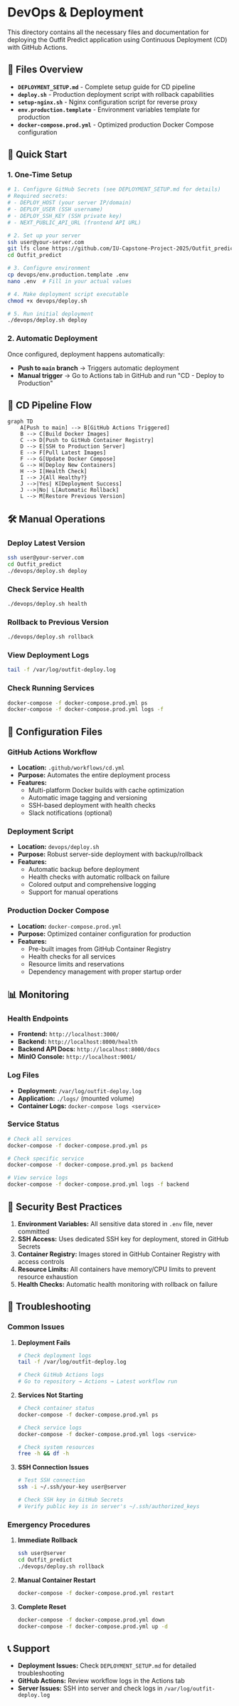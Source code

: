 # DevOps & Deployment

This directory contains all the necessary files and documentation for deploying the Outfit Predict application using Continuous Deployment (CD) with GitHub Actions.

## 📁 Files Overview

- **`DEPLOYMENT_SETUP.md`** - Complete setup guide for CD pipeline
- **`deploy.sh`** - Production deployment script with rollback capabilities
- **`setup-nginx.sh`** - Nginx configuration script for reverse proxy
- **`env.production.template`** - Environment variables template for production
- **`docker-compose.prod.yml`** - Optimized production Docker Compose configuration

## 🚀 Quick Start

### 1. One-Time Setup

```bash
# 1. Configure GitHub Secrets (see DEPLOYMENT_SETUP.md for details)
# Required secrets:
# - DEPLOY_HOST (your server IP/domain)
# - DEPLOY_USER (SSH username)
# - DEPLOY_SSH_KEY (SSH private key)
# - NEXT_PUBLIC_API_URL (frontend API URL)

# 2. Set up your server
ssh user@your-server.com
git lfs clone https://github.com/IU-Capstone-Project-2025/Outfit_predict.git
cd Outfit_predict

# 3. Configure environment
cp devops/env.production.template .env
nano .env  # Fill in your actual values

# 4. Make deployment script executable
chmod +x devops/deploy.sh

# 5. Run initial deployment
./devops/deploy.sh deploy
```

### 2. Automatic Deployment

Once configured, deployment happens automatically:

- **Push to `main` branch** → Triggers automatic deployment
- **Manual trigger** → Go to Actions tab in GitHub and run "CD - Deploy to Production"

## 🔄 CD Pipeline Flow

```mermaid
graph TD
    A[Push to main] --> B[GitHub Actions Triggered]
    B --> C[Build Docker Images]
    C --> D[Push to GitHub Container Registry]
    D --> E[SSH to Production Server]
    E --> F[Pull Latest Images]
    F --> G[Update Docker Compose]
    G --> H[Deploy New Containers]
    H --> I[Health Check]
    I --> J{All Healthy?}
    J -->|Yes| K[Deployment Success]
    J -->|No| L[Automatic Rollback]
    L --> M[Restore Previous Version]
```

## 🛠️ Manual Operations

### Deploy Latest Version
```bash
ssh user@your-server.com
cd Outfit_predict
./devops/deploy.sh deploy
```

### Check Service Health
```bash
./devops/deploy.sh health
```

### Rollback to Previous Version
```bash
./devops/deploy.sh rollback
```

### View Deployment Logs
```bash
tail -f /var/log/outfit-deploy.log
```

### Check Running Services
```bash
docker-compose -f docker-compose.prod.yml ps
docker-compose -f docker-compose.prod.yml logs -f
```

## 🔧 Configuration Files

### GitHub Actions Workflow
- **Location:** `.github/workflows/cd.yml`
- **Purpose:** Automates the entire deployment process
- **Features:**
  - Multi-platform Docker builds with cache optimization
  - Automatic image tagging and versioning
  - SSH-based deployment with health checks
  - Slack notifications (optional)

### Deployment Script
- **Location:** `devops/deploy.sh`
- **Purpose:** Robust server-side deployment with backup/rollback
- **Features:**
  - Automatic backup before deployment
  - Health checks with automatic rollback on failure
  - Colored output and comprehensive logging
  - Support for manual operations

### Production Docker Compose
- **Location:** `docker-compose.prod.yml`
- **Purpose:** Optimized container configuration for production
- **Features:**
  - Pre-built images from GitHub Container Registry
  - Health checks for all services
  - Resource limits and reservations
  - Dependency management with proper startup order

## 📊 Monitoring

### Health Endpoints
- **Frontend:** `http://localhost:3000/`
- **Backend:** `http://localhost:8000/health`
- **Backend API Docs:** `http://localhost:8000/docs`
- **MinIO Console:** `http://localhost:9001/`

### Log Files
- **Deployment:** `/var/log/outfit-deploy.log`
- **Application:** `./logs/` (mounted volume)
- **Container Logs:** `docker-compose logs <service>`

### Service Status
```bash
# Check all services
docker-compose -f docker-compose.prod.yml ps

# Check specific service
docker-compose -f docker-compose.prod.yml ps backend

# View service logs
docker-compose -f docker-compose.prod.yml logs -f backend
```

## 🔐 Security Best Practices

1. **Environment Variables:** All sensitive data stored in `.env` file, never committed
2. **SSH Access:** Uses dedicated SSH key for deployment, stored in GitHub Secrets
3. **Container Registry:** Images stored in GitHub Container Registry with access controls
4. **Resource Limits:** All containers have memory/CPU limits to prevent resource exhaustion
5. **Health Checks:** Automatic health monitoring with rollback on failure

## 🐛 Troubleshooting

### Common Issues

1. **Deployment Fails**
   ```bash
   # Check deployment logs
   tail -f /var/log/outfit-deploy.log

   # Check GitHub Actions logs
   # Go to repository → Actions → Latest workflow run
   ```

2. **Services Not Starting**
   ```bash
   # Check container status
   docker-compose -f docker-compose.prod.yml ps

   # Check service logs
   docker-compose -f docker-compose.prod.yml logs <service>

   # Check system resources
   free -h && df -h
   ```

3. **SSH Connection Issues**
   ```bash
   # Test SSH connection
   ssh -i ~/.ssh/your-key user@server

   # Check SSH key in GitHub Secrets
   # Verify public key is in server's ~/.ssh/authorized_keys
   ```

### Emergency Procedures

1. **Immediate Rollback**
   ```bash
   ssh user@server
   cd Outfit_predict
   ./devops/deploy.sh rollback
   ```

2. **Manual Container Restart**
   ```bash
   docker-compose -f docker-compose.prod.yml restart
   ```

3. **Complete Reset**
   ```bash
   docker-compose -f docker-compose.prod.yml down
   docker-compose -f docker-compose.prod.yml up -d
   ```

## 📞 Support

- **Deployment Issues:** Check `DEPLOYMENT_SETUP.md` for detailed troubleshooting
- **GitHub Actions:** Review workflow logs in the Actions tab
- **Server Issues:** SSH into server and check logs in `/var/log/outfit-deploy.log`
